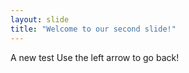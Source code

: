 ```yaml
---
layout: slide
title: "Welcome to our second slide!"
---
```

A new test
Use the left arrow to go back!
